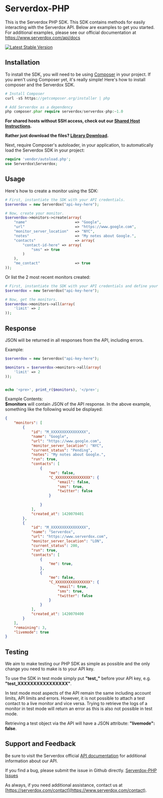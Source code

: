 Serverdox-PHP
===========

This is the Serverdox PHP SDK. This SDK contains methods for easily interacting 
with the Serverdox API. 
Below are examples to get you started. For additional examples, please see our 
official documentation 
at https://www.serverdox.com/api/docs

[![Latest Stable Version](https://poser.pugx.org/serverdox/serverdox-php/v/stable.png)](https://packagist.org/packages/serverdox/serverdox-php)

Installation
------------
To install the SDK, you will need to be using [Composer](http://getcomposer.org/) in your project. 
If you aren't using Composer yet, it's really simple! Here's how to install 
composer and the Serverdox SDK.

```PHP
# Install Composer
curl -sS https://getcomposer.org/installer | php

# Add Serverdox as a dependency
php composer.phar require serverdox/serverdox-php:~1.0
``` 

**For shared hosts without SSH access, check out our [Shared Host Instructions](SharedHostInstall.md).**

**Rather just download the files? [Library Download](http://www.mediafire.com/download/9y163rikuspztxo/serverdox-php-v1.0.zip).**

Next, require Composer's autoloader, in your application, to automatically 
load the Serverdox SDK in your project:
```PHP
require 'vendor/autoload.php';
use Serverdox\Serverdox;
```

Usage
-----
Here's how to create a monitor using the SDK:

```php
# First, instantiate the SDK with your API credentials.
$serverdox = new Serverdox("api-key-here");

# Now, create your monitor.
$serverdox->monitors->create(array(
    "name"                      => "Google",
    "url"                       => "https://www.google.com",
    "monitor_server_location"   => "NYC",
    "notes"                     => "My notes about Google.",
    "contacts"                  => array(
        "contact-id-here" => array(
            "sms" => true
        )
    ),
    "me_contact"                => true
));
```

Or list the 2 most recent monitors created: 
```php
# First, instantiate the SDK with your API credentials and define your domain. 
$serverdox = new Serverdox("api-key-here");

# Now, get the monitors.
$serverdox->monitors->all(array(
    'limit' => 2
));
```

Response
--------

JSON will be returned in all responses from the API, including errors.

Example: 

```php
$serverdox = new Serverdox("api-key-here");

$monitors = $serverdox->monitors->all(array(
    'limit' => 2
));


echo '<pre>', print_r($monitors), '</pre>';

```

Example Contents:  
**$monitors** will contain JSON of the API response. In the above 
example, something like the following would be displayed: 

```json
{
    "monitors": [
        {
            "id": "M_XXXXXXXXXXXXXXXX",
            "name": "Google",
            "url": "https://www.google.com",
            "monitor_server_location": "NYC",
            "current_status": "Pending",
            "notes": "My notes about Google.",
            "run": true,
            "contacts": [
                {
                    "me": false,
                    "C_XXXXXXXXXXXXXXXX": {
                        "email": false,
                        "sms": true,
                        "twitter": false
                    }
                        
                }
            ],
            "created_at": 1420070401
        },
        {
            "id": "M_XXXXXXXXXXXXXXXX",
            "name": "Serverdox",
            "url": "https://www.serverdox.com",
            "monitor_server_location": "LON",
            "current_status": 200,
            "run": true,
            "contacts": [
                {
                    "me": true,
                },
                {
                    "me": false,
                    "C_XXXXXXXXXXXXXXXX": {
                        "email": true,
                        "sms": true,
                        "twitter": false
                    }
                }
            ],
            "created_at": 1420070400
        }
    ],
    "remaining": 3,
    "livemode": true
}
```

Testing
---------

We aim to make testing our PHP SDK as simple as possible and the only change you need to make is to your API key.

To use the SDK in test mode simply put **"test_"** before your API key, e.g. **"test_XXXXXXXXXXXXXXXX"**.

In test mode most aspects of the API remain the same including account limits, API limits and errors. However, it is not possible to attach a test contact to a live monitor and vice versa. Trying to retrieve the logs of a monitor in test mode will return an error as this is also not possible in test mode.

Retrieving a test object via the API will have a JSON attribute: **"livemode": false**.


Support and Feedback
--------------------

Be sure to visit the Serverdox official 
[API documentation](http://www.serverdox.com/api-docs) for additional 
information about our API. 

If you find a bug, please submit the issue in Github directly. 
[Serverdox-PHP Issues](https://github.com/serverdox/serverdox-php/issues)

As always, if you need additional assistance, contact us at
[https://serverdox.com/contact](https://www.serverdox.com/contact).